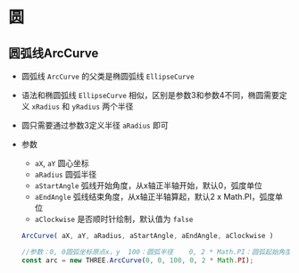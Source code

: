 # 圆

## 圆弧线ArcCurve

+ 圆弧线 `ArcCurve` 的父类是椭圆弧线 `EllipseCurve`
+ 语法和椭圆弧线 `EllipseCurve` 相似，区别是参数3和参数4不同，椭圆需要定义 `xRadius` 和 `yRadius` 两个半径
+ 圆只需要通过参数3定义半径 `aRadius` 即可

+ 参数

  + `aX`, `aY` 圆心坐标
  + `aRadius` 圆弧半径
  + `aStartAngle` 弧线开始角度，从x轴正半轴开始，默认0，弧度单位
  + `aEndAngle` 弧线结束角度，从x轴正半轴算起，默认2 x Math.PI，弧度单位
  + `aClockwise` 是否顺时针绘制，默认值为 `false`

  ```js
  ArcCurve( aX, aY, aRadius, aStartAngle, aEndAngle, aClockwise )
  ```

  ```js
  //参数：0, 0圆弧坐标原点x，y  100：圆弧半径    0, 2 * Math.PI：圆弧起始角度
  const arc = new THREE.ArcCurve(0, 0, 100, 0, 2 * Math.PI);
  ```
